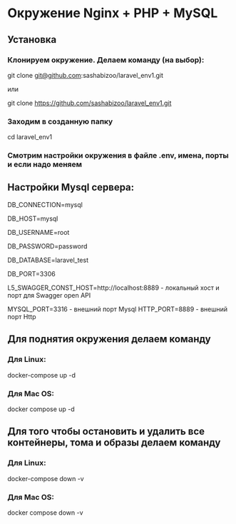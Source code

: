 # Окружение Nginx + PHP + MySQL

## Установка

### Клонируем окружение. Делаем команду (на выбор):

git clone git@github.com:sashabizoo/laravel_env1.git  

или 

git clone https://github.com/sashabizoo/laravel_env1.git

### Заходим в созданную папку

cd laravel_env1

### Смотрим настройки окружения в файле .env, имена, порты и если надо меняем

## Настройки Mysql сервера:

DB_CONNECTION=mysql

DB_HOST=mysql

DB_USERNAME=root

DB_PASSWORD=password

DB_DATABASE=laravel_test

DB_PORT=3306

L5_SWAGGER_CONST_HOST=http://localhost:8889 - локальный хост и порт для Swagger open API

MYSQL_PORT=3316 - внешний порт Mysql
HTTP_PORT=8889 - внешний порт Http

## Для поднятия окружения делаем команду

### Для Linux:

docker-compose up -d

### Для Mac OS: 

docker compose up -d

## Для того чтобы остановить и удалить все контейнеры, тома и образы делаем команду

### Для Linux: 

docker-compose down -v

### Для Mac OS: 

docker compose down -v
